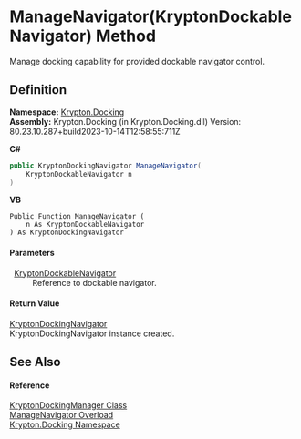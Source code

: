 # ManageNavigator(KryptonDockableNavigator) Method


Manage docking capability for provided dockable navigator control.



## Definition
**Namespace:** <a href="98399376-cf41-9454-4b4d-4fab2ca20bc7.md">Krypton.Docking</a>  
**Assembly:** Krypton.Docking (in Krypton.Docking.dll) Version: 80.23.10.287+build2023-10-14T12:58:55:711Z

**C#**
``` C#
public KryptonDockingNavigator ManageNavigator(
	KryptonDockableNavigator n
)
```
**VB**
``` VB
Public Function ManageNavigator ( 
	n As KryptonDockableNavigator
) As KryptonDockingNavigator
```



#### Parameters
<dl><dt>  <a href="0599e3ef-fca5-dece-3a3f-37ff2644d1e4.md">KryptonDockableNavigator</a></dt><dd>Reference to dockable navigator.</dd></dl>

#### Return Value
<a href="6f08c251-cb6b-a0e4-cae2-119443dd287b.md">KryptonDockingNavigator</a>  
KryptonDockingNavigator instance created.

## See Also


#### Reference
<a href="6c9c237d-95cb-a4ce-72c6-cd7684d3287e.md">KryptonDockingManager Class</a>  
<a href="04ba993a-339b-acf2-8097-5d3cc15a7059.md">ManageNavigator Overload</a>  
<a href="98399376-cf41-9454-4b4d-4fab2ca20bc7.md">Krypton.Docking Namespace</a>  
